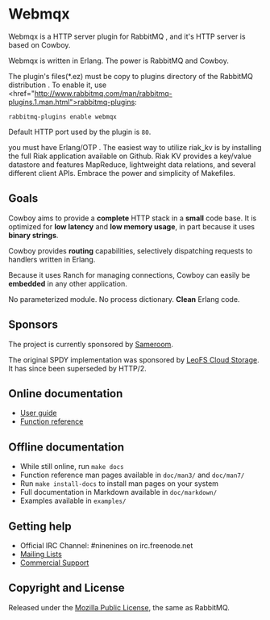 Webmqx
======

Webmqx is a HTTP server plugin for RabbitMQ , and it's HTTP server is based on Cowboy.

Webmqx is written in Erlang.
The power is RabbitMQ and Cowboy.

The plugin's files(*.ez) must be copy to plugins directory of the RabbitMQ distribution .  To enable
it, use <href="http://www.rabbitmq.com/man/rabbitmq-plugins.1.man.html">rabbitmq-plugins</a>:

	rabbitmq-plugins enable webmqx

Default HTTP port used by the plugin is `80`.

you must have Erlang/OTP .
The easiest	way	to utilize riak_kv is by installing the full Riak application available on Github.
Riak KV provides a key/value datastore and features MapReduce, lightweight data relations, and several different client APIs.
Embrace the power and simplicity of Makefiles.

Goals
-----

Cowboy aims to provide a **complete** HTTP stack in a **small** code base.
It is optimized for **low latency** and **low memory usage**, in part
because it uses **binary strings**.

Cowboy provides **routing** capabilities, selectively dispatching requests
to handlers written in Erlang.

Because it uses Ranch for managing connections, Cowboy can easily be
**embedded** in any other application.

No parameterized module. No process dictionary. **Clean** Erlang code.


Sponsors
--------

The project is currently sponsored by
[Sameroom](https://sameroom.io).

The original SPDY implementation was sponsored by
[LeoFS Cloud Storage](http://leo-project.net/leofs/).
It has since been superseded by HTTP/2.


Online documentation
--------------------

 *  [User guide](http://ninenines.eu/docs/en/cowboy/HEAD/guide)
 *  [Function reference](http://ninenines.eu/docs/en/cowboy/HEAD/manual)

Offline documentation
---------------------

 *  While still online, run `make docs`
 *  Function reference man pages available in `doc/man3/` and `doc/man7/`
 *  Run `make install-docs` to install man pages on your system
 *  Full documentation in Markdown available in `doc/markdown/`
 *  Examples available in `examples/`

Getting help
------------

 *  Official IRC Channel: #ninenines on irc.freenode.net
 *  [Mailing Lists](http://lists.ninenines.eu)
 *  [Commercial Support](http://ninenines.eu/support)

## Copyright and License

Released under the [Mozilla Public License](http://www.rabbitmq.com/mpl.html),
the same as RabbitMQ.
